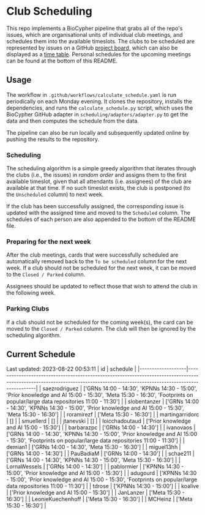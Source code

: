 # Club Scheduling

This repo implements a BioCypher pipeline that grabs all of the repo's issues,
which are organisational units of individual club meetings, and schedules them
into the available timeslots. The clubs to be scheduled are represented by
issues on a GitHub [project
board](https://github.com/orgs/saezlab/projects/18/views/1), which can also be
displayed as a [time
table](https://github.com/orgs/saezlab/projects/18/views/2). Personal schedules
for the upcoming meetings can be found at the bottom of this README.

## Usage

The workflow in `.github/workflows/calculate_schedule.yaml` is run periodically
on each Monday evening. It clones the repository, installs the dependencies, and
runs the `calculate_schedule.py` script, which uses the BioCypher GitHub adapter
in `scheduling/adapters/adapter.py` to get the data and then computes the
schedule from the data.

The pipeline can also be run locally and subsequently updated online by pushing
the results to the repository. 

### Scheduling

The scheduling algorithm is a simple greedy algorithm that iterates through the
clubs (i.e., the issues) in *random order* and assigns them to the first
available timeslot, given that all attendants (i.e. assignees) of the club are
available at that time. If no such timeslot exists, the club is postponed (to
the `Unscheduled` column) to next week. 

If the club has been successfully assigned, the corresponding issue is updated
with the assigned time and moved to the `Scheduled` column. The schedules of
each person are also appended to the bottom of the README file.

### Preparing for the next week

After the club meetings, cards that were successfully scheduled are
automatically removed back to the `To be scheduled` column for the next week.
If a club should not be scheduled for the next week, it can be moved to the
`Closed / Parked` column.

Assignees should be updated to reflect those that wish to attend the club in the
following week.

### Parking Clubs

If a club should not be scheduled for the coming week(s), the card can be moved
to the `Closed / Parked` column. The club will then be ignored by the scheduling
algorithm.

## Current Schedule
Last updated: 2023-08-22 00:53:11
| id                | schedule                                                                                                                                                                   |
|-------------------|----------------------------------------------------------------------------------------------------------------------------------------------------------------------------|
| saezrodriguez     | ['GRNs 14:00 - 14:30', 'KPNNs 14:30 - 15:00', 'Prior knowledge and AI 15:00 - 15:30', 'Meta 15:30 - 16:30', 'Footprints on popular/large data repositories 11:00 - 11:30'] |
| slobentanzer      | ['GRNs 14:00 - 14:30', 'KPNNs 14:30 - 15:00', 'Prior knowledge and AI 15:00 - 15:30', 'Meta 15:30 - 16:30']                                                                |
| roramirezf        | ['Meta 15:30 - 16:30']                                                                                                                                                     |
| martingarridorc   | []                                                                                                                                                                         |
| smuellerd         | []                                                                                                                                                                         |
| jtanevski         | []                                                                                                                                                                         |
| loicchadoutaud    | ['Prior knowledge and AI 15:00 - 15:30']                                                                                                                                   |
| barbarazpc        | ['GRNs 14:00 - 14:30']                                                                                                                                                     |
| ivanovaos         | ['GRNs 14:00 - 14:30', 'KPNNs 14:30 - 15:00', 'Prior knowledge and AI 15:00 - 15:30', 'Footprints on popular/large data repositories 11:00 - 11:30']                       |
| demian1           | ['GRNs 14:00 - 14:30', 'Meta 15:30 - 16:30']                                                                                                                               |
| miguel13hh        | ['GRNs 14:00 - 14:30']                                                                                                                                                     |
| PauBadiaM         | ['GRNs 14:00 - 14:30']                                                                                                                                                     |
| schae211          | ['GRNs 14:00 - 14:30', 'KPNNs 14:30 - 15:00', 'Meta 15:30 - 16:30']                                                                                                        |
| LornaWessels      | ['GRNs 14:00 - 14:30']                                                                                                                                                     |
| pablormier        | ['KPNNs 14:30 - 15:00', 'Prior knowledge and AI 15:00 - 15:30']                                                                                                            |
| adugourd          | ['KPNNs 14:30 - 15:00', 'Prior knowledge and AI 15:00 - 15:30', 'Footprints on popular/large data repositories 11:00 - 11:30']                                             |
| tdrose            | ['KPNNs 14:30 - 15:00']                                                                                                                                                    |
| koalive           | ['Prior knowledge and AI 15:00 - 15:30']                                                                                                                                   |
| JanLanzer         | ['Meta 15:30 - 16:30']                                                                                                                                                     |
| LeonieKuechenhoff | ['Meta 15:30 - 16:30']                                                                                                                                                     |
| MCHeinz           | ['Meta 15:30 - 16:30']                                                                                                                                                     |